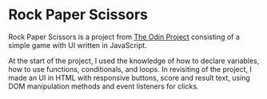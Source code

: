 # Rock Paper Scissors

Rock Paper Scissors is a project from [The Odin Project](https://www.theodinproject.com/) consisting of a simple game with UI written in JavaScript.

At the start of the project, I used the knowledge of how to declare variables, how to use functions, conditionals, and loops. In revisiting of the project, I made an UI in HTML with responsive buttons, score and result text, using DOM manipulation methods and event listeners for clicks.
